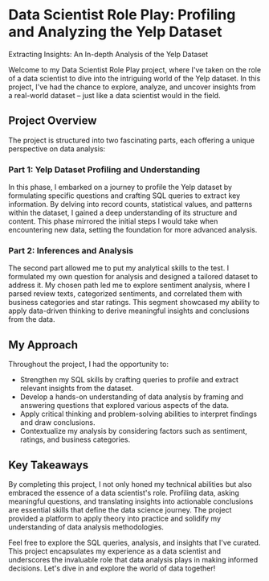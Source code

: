 

# Data Scientist Role Play: Profiling and Analyzing the Yelp Dataset
Extracting Insights: An In-depth Analysis of the Yelp Dataset

Welcome to my Data Scientist Role Play project, where I've taken on the role of a data scientist to dive into the intriguing world of the Yelp dataset. In this project, I've had the chance to explore, analyze, and uncover insights from a real-world dataset – just like a data scientist would in the field.

## Project Overview

The project is structured into two fascinating parts, each offering a unique perspective on data analysis:

### Part 1: Yelp Dataset Profiling and Understanding

In this phase, I embarked on a journey to profile the Yelp dataset by formulating specific questions and crafting SQL queries to extract key information. By delving into record counts, statistical values, and patterns within the dataset, I gained a deep understanding of its structure and content. This phase mirrored the initial steps I would take when encountering new data, setting the foundation for more advanced analysis.

### Part 2: Inferences and Analysis

The second part allowed me to put my analytical skills to the test. I formulated my own question for analysis and designed a tailored dataset to address it. My chosen path led me to explore sentiment analysis, where I parsed review texts, categorized sentiments, and correlated them with business categories and star ratings. This segment showcased my ability to apply data-driven thinking to derive meaningful insights and conclusions from the data.

## My Approach

Throughout the project, I had the opportunity to:

- Strengthen my SQL skills by crafting queries to profile and extract relevant insights from the dataset.
- Develop a hands-on understanding of data analysis by framing and answering questions that explored various aspects of the data.
- Apply critical thinking and problem-solving abilities to interpret findings and draw conclusions.
- Contextualize my analysis by considering factors such as sentiment, ratings, and business categories.

## Key Takeaways

By completing this project, I not only honed my technical abilities but also embraced the essence of a data scientist's role. Profiling data, asking meaningful questions, and translating insights into actionable conclusions are essential skills that define the data science journey. The project provided a platform to apply theory into practice and solidify my understanding of data analysis methodologies.

Feel free to explore the SQL queries, analysis, and insights that I've curated. This project encapsulates my experience as a data scientist and underscores the invaluable role that data analysis plays in making informed decisions. Let's dive in and explore the world of data together!
